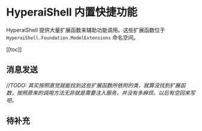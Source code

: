 # HyperaiShell 内置快捷功能

HyperaiShell 提供大量扩展函数来辅助功能调用。这些扩展函数位于 `HyperaiShell.Foundation.ModelExtensions` 命名空间。

[[toc]]

## 消息发送

*//TODO: 其实按照直觉就能找到这些扩展函数所依附的类，就算没找到扩展函数，按照原来的调用方法无非就是需要注入服务，并没有多麻烦。以后有空回来写吧。*

## 待补充